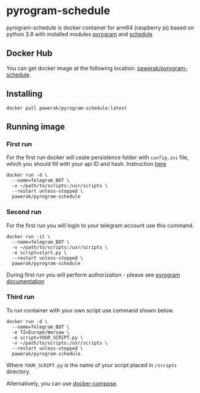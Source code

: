 # pyrogram-schedule
pyrogram-schedule is docker container for arm64 (raspberry pi) based on python 3.8 with installed modules [pyrogram](https://github.com/pyrogram/pyrogram) and [schedule](https://github.com/dbader/schedule)

## Docker Hub
You can get docker image at the following location: [pawerak/pyrogram-schedule](https://hub.docker.com/r/pawerak/pyrogram-schedule).
## Installing
```
docker pull pawerak/pyrogram-schedule:latest
```
## Running image
### First run
For the first run docker will ceate persistence folder with ```config.ini``` file, which you should fill with your api ID and hash. Instruction [here](https://docs.pyrogram.org/intro/setup)
```
docker run -d \
  --name=Telegram_BOT \
  -v ~/path/to/scripts:/usr/scripts \
  --restart unless-stopped \
  pawerak/pyrogram-schedule
```
### Second run
For the first run you will login to your telegram account use this command.
```
docker run -it \
  --name=Telegram_BOT \
  -v ~/path/to/scripts:/usr/scripts \
  -e script=start.py \
  --restart unless-stopped \
  pawerak/pyrogram-schedule
```
During first run you will perform authorization - please see [pyrogram documentation](https://docs.pyrogram.org/start/auth)

### Third run
To run container with your own script use command shown below.
```
docker run -d \
  --name=Telegram_BOT \
  -e TZ=Europe/Warsaw \
  -e script=YOUR_SCRIPT.py \
  -v ~/path/to/scripts:/usr/scripts \
  --restart unless-stopped \
  pawerak/pyrogram-schedule
```
Where ```YOUR_SCRIPT.py``` is the name of your script placed in ```/scripts``` directory.

Alternatively, you can use [docker-compose](https://github.com/pawerak/pyrogram-schedule/blob/master/docker-compose.yaml).

